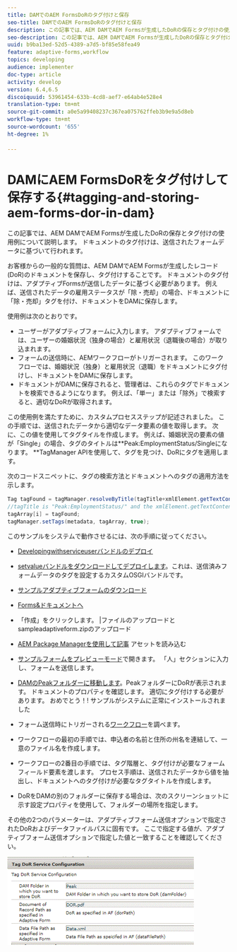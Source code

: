 ```yaml
---
title: DAMでのAEM FormsDoRのタグ付けと保存
seo-title: DAMでのAEM FormsDoRのタグ付けと保存
description: この記事では、AEM DAMでAEM Formsが生成したDoRの保存とタグ付けの使用例について説明します。 ドキュメントのタグ付けは、送信されたフォームデータに基づいて行われます。
seo-description: この記事では、AEM DAMでAEM Formsが生成したDoRの保存とタグ付けの使用例について説明します。 ドキュメントのタグ付けは、送信されたフォームデータに基づいて行われます。
uuid: b9ba13ed-52d5-4389-a7d5-bf85e58fea49
feature: adaptive-forms,workflow
topics: developing
audience: implementer
doc-type: article
activity: develop
version: 6.4,6.5
discoiquuid: 53961454-633b-4cd8-aef7-e64ab4e528e4
translation-type: tm+mt
source-git-commit: a0e5a99408237c367ea075762ffeb3b9e9a5d8eb
workflow-type: tm+mt
source-wordcount: '655'
ht-degree: 1%

---
```



# DAMにAEM FormsDoRをタグ付けして保存する{#tagging-and-storing-aem-forms-dor-in-dam}

この記事では、AEM DAMでAEM Formsが生成したDoRの保存とタグ付けの使用例について説明します。 ドキュメントのタグ付けは、送信されたフォームデータに基づいて行われます。

お客様からの一般的な質問は、AEM DAMでAEM Formsが生成したレコード(DoR)のドキュメントを保存し、タグ付けすることです。 ドキュメントのタグ付けは、アダプティブFormsが送信したデータに基づく必要があります。 例えば、送信されたデータの雇用ステータスが「除・売却」の場合、ドキュメントに「除・売却」タグを付け、ドキュメントをDAMに保存します。

使用例は次のとおりです。

* ユーザーがアダプティブフォームに入力します。 アダプティブフォームでは、ユーザーの婚姻状況（独身の場合）と雇用状況（退職後の場合）が取り込まれます。
* フォームの送信時に、AEMワークフローがトリガーされます。 このワークフローでは、婚姻状況（独身）と雇用状況（退職）をドキュメントにタグ付けし、ドキュメントをDAMに保存します。
* ドキュメントがDAMに保存されると、管理者は、これらのタグでドキュメントを検索できるようになります。 例えば、「単一」または「除外」で検索すると、適切なDoRが取得されます。

この使用例を満たすために、カスタムプロセスステップが記述されました。 この手順では、送信されたデータから適切なデータ要素の値を取得します。 次に、この値を使用してタグタイルを作成します。 例えば、婚姻状況の要素の値が「Single」の場合、タグのタイトルは**Peak:EmploymentStatus/Singleになります。 **TagManager APIを使用して、タグを見つけ、DoRにタグを適用します。

次のコードスニペットに、タグの検索方法とドキュメントへのタグの適用方法を示します。

```java
Tag tagFound = tagManager.resolveByTitle(tagTitle+xmlElement.getTextContent());
//tagTitle is "Peak:EmploymentStatus/" and the xmlElement.getTextContent() will return the value Single. So the tag title becomes Peak:EmploymentStatus/Single. Once the tag is found we put the tag in array and apply the tags to the resource as shown below
tagArray[i] = tagFound;
tagManager.setTags(metadata, tagArray, true);
```

このサンプルをシステムで動作させるには、次の手順に従ってください。
* [Developingwithserviceuserバンドルのデプロイ](/help/forms/assets/common-osgi-bundles/DevelopingWithServiceUser.jar)

* [setvalueバンドルをダウンロードしてデプロイします](/help/forms/assets/common-osgi-bundles/SetValueApp.core-1.0-SNAPSHOT.jar)。これは、送信済みフォームデータのタグを設定するカスタムOSGIバンドルです。

* [サンプルアダプティブフォームのダウンロード](assets/tag-and-store-in-dam-assets.zip)

* [Forms&amp;ドキュメントへ](http://localhost:4502/aem/forms.html/content/dam/formsanddocuments)

* 「作成」をクリックします。 |ファイルのアップロードとsampleadaptiveform.zipのアップロード

* [AEM Package Managerを使用して記事](assets/tag-and-store-in-dam-assets.zip) アセットを読み込む
* [サンプルフォームをプレビューモード](http://localhost:4502/content/dam/formsanddocuments/summit/peakform/jcr:content?wcmmode=disabled)で開きます。 「人」セクションに入力し、フォームを送信します。
* [DAMのPeakフォルダーに移動します](http://localhost:4502/assets.html/content/dam/Peak)。PeakフォルダーにDoRが表示されます。 ドキュメントのプロパティを確認します。 適切にタグ付けする必要があります。
おめでとう！! サンプルがシステムに正常にインストールされました

* フォーム送信時にトリガーされる[ワークフロー](http://localhost:4502/editor.html/conf/global/settings/workflow/models/TagAndStoreDoRinDAM.html)を調べます。
* ワークフローの最初の手順では、申込者の名前と住所の州名を連結して、一意のファイル名を作成します。
* ワークフローの2番目の手順では、タグ階層と、タグ付けが必要なフォームフィールド要素を渡します。 プロセス手順は、送信されたデータから値を抽出し、ドキュメントへのタグ付けが必要なタグタイトルを作成します。
* DoRをDAMの別のフォルダーに保存する場合は、次のスクリーンショットに示す設定プロパティを使用して、フォルダーの場所を指定します。

その他の2つのパラメーターは、アダプティブフォーム送信オプションで指定されたDoRおよびデータファイルパスに固有です。 ここで指定する値が、アダプティブフォーム送信オプションで指定した値と一致することを確認してください。

![タグDor](assets/tag_dor_service_configuration.gif)

